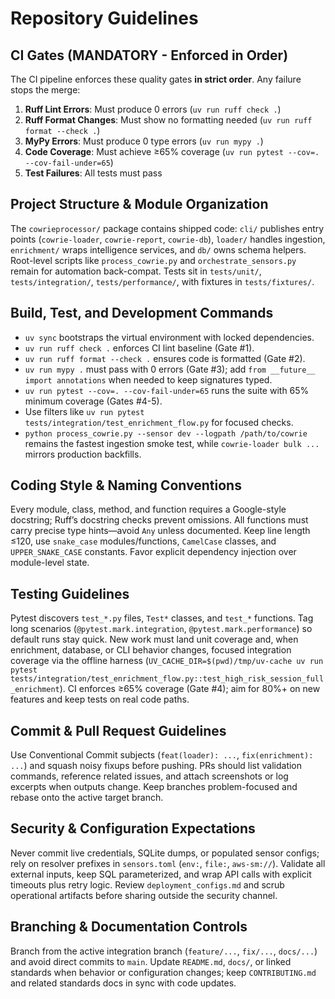 # Repository Guidelines

## CI Gates (MANDATORY - Enforced in Order)
The CI pipeline enforces these quality gates **in strict order**. Any failure stops the merge:

1. **Ruff Lint Errors**: Must produce 0 errors (`uv run ruff check .`)
2. **Ruff Format Changes**: Must show no formatting needed (`uv run ruff format --check .`)
3. **MyPy Errors**: Must produce 0 type errors (`uv run mypy .`)
4. **Code Coverage**: Must achieve ≥65% coverage (`uv run pytest --cov=. --cov-fail-under=65`)
5. **Test Failures**: All tests must pass

## Project Structure & Module Organization
The `cowrieprocessor/` package contains shipped code: `cli/` publishes entry points (`cowrie-loader`, `cowrie-report`, `cowrie-db`), `loader/` handles ingestion, `enrichment/` wraps intelligence services, and `db/` owns schema helpers. Root-level scripts like `process_cowrie.py` and `orchestrate_sensors.py` remain for automation back-compat. Tests sit in `tests/unit/`, `tests/integration/`, `tests/performance/`, with fixtures in `tests/fixtures/`.

## Build, Test, and Development Commands
- `uv sync` bootstraps the virtual environment with locked dependencies.
- `uv run ruff check .` enforces CI lint baseline (Gate #1).
- `uv run ruff format --check .` ensures code is formatted (Gate #2).
- `uv run mypy .` must pass with 0 errors (Gate #3); add `from __future__ import annotations` when needed to keep signatures typed.
- `uv run pytest --cov=. --cov-fail-under=65` runs the suite with 65% minimum coverage (Gates #4-5).
- Use filters like `uv run pytest tests/integration/test_enrichment_flow.py` for focused checks.
- `python process_cowrie.py --sensor dev --logpath /path/to/cowrie` remains the fastest ingestion smoke test, while `cowrie-loader bulk ...` mirrors production backfills.

## Coding Style & Naming Conventions
Every module, class, method, and function requires a Google-style docstring; Ruff’s docstring checks prevent omissions. All functions must carry precise type hints—avoid `Any` unless documented. Keep line length ≤120, use `snake_case` modules/functions, `CamelCase` classes, and `UPPER_SNAKE_CASE` constants. Favor explicit dependency injection over module-level state.

## Testing Guidelines
Pytest discovers `test_*.py` files, `Test*` classes, and `test_*` functions. Tag long scenarios (`@pytest.mark.integration`, `@pytest.mark.performance`) so default runs stay quick. New work must land unit coverage and, when enrichment, database, or CLI behavior changes, focused integration coverage via the offline harness (`UV_CACHE_DIR=$(pwd)/tmp/uv-cache uv run pytest tests/integration/test_enrichment_flow.py::test_high_risk_session_full_enrichment`). CI enforces ≥65% coverage (Gate #4); aim for 80%+ on new features and keep tests on real code paths.

## Commit & Pull Request Guidelines
Use Conventional Commit subjects (`feat(loader): ...`, `fix(enrichment): ...`) and squash noisy fixups before pushing. PRs should list validation commands, reference related issues, and attach screenshots or log excerpts when outputs change. Keep branches problem-focused and rebase onto the active target branch.

## Security & Configuration Expectations
Never commit live credentials, SQLite dumps, or populated sensor configs; rely on resolver prefixes in `sensors.toml` (`env:`, `file:`, `aws-sm://`). Validate all external inputs, keep SQL parameterized, and wrap API calls with explicit timeouts plus retry logic. Review `deployment_configs.md` and scrub operational artifacts before sharing outside the security channel.

## Branching & Documentation Controls
Branch from the active integration branch (`feature/...`, `fix/...`, `docs/...`) and avoid direct commits to `main`. Update `README.md`, `docs/`, or linked standards when behavior or configuration changes; keep `CONTRIBUTING.md` and related standards docs in sync with code updates.
